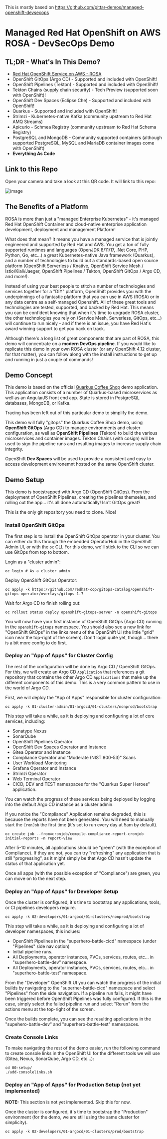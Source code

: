 This is mostly based on https://github.com/pittar-demos/managed-openshift-devsecops

# Managed Red Hat OpenShift on AWS ROSA - DevSecOps Demo

## TL;DR - What's In This Demo?

* [Red Hat OpenShift Service on AWS - ROSA](https://aws.amazon.com/rosa/)
* OpenShift GitOps (Argo CD) - Supported and included with OpenShift!
* OpenShift Pipelines (Tekton) - Supported and included with OpenShift!
* Tekton Chains (supply chain security) - Tech Preview (supported soon with OpenShift)!
* OpenShift Dev Spaces (Eclipse Che) - Supported and included with OpenShift!
* Quarkus - Supported and included with OpenShift!
* Strimzi - Kubernetes-native Kafka (community upstream to Red Hat AMQ Streams)
* Apicurio - Schmea Registry (community upstream to Red Hat Schema Registry)
* PostgreSQL and MongoDB - Community supported containers (although supported PostgreSQL, MySQL and MariaDB container images come with OpenShift)
* **Everything As Code**

## Link to this Repo

Open your camera and take a look at this QR code.  It will link to this repo:

![image](https://github.com/walidshaari/rosa-coffeeshop-wkshp/assets/1757428/9ad40744-fde0-463d-8c76-d8d76677886f)



## The Benefits of a Platform

ROSA is more than just a "managed Enterprise Kubernetes" - it's managed Red Hat OpenShift Container and cloud-native enterprise application development, deployment and management Platform!  

What does that mean?  It means you have a managed service that is jointly engineered and supported by Red Hat and AWS.  You get a ton of fully supported runtimes and languages (OpenJDK 8/11/17, .Net Core, PHP, Python, Go, etc...) a great Kubernetes-native Java framework (Quarkus), and a number of technologies to build out a standards-based open source platform (OpenShift Serverless / Knative, OpenShift Service Mesh / Istio/Kiali/Jaeger, OpenShift Pipelines / Tekton, OpenShift GitOps / Argo CD, and more!).

Instead of using your best people to stitch a number of technologies and services together for a "DIY" platform, OpenShift provides you with the underpinnings of a fantastic platform that you can use in AWS (ROSA) or in any data centre as a self-managed Openshift.  All of these great tools and technologies are tested, supported, and backed by Red Hat.  This means you can be confident knowing that when it's time to upgrade ROSA cluster, the other technologies you rely on (Service Mesh, Serverless, GitOps, etc...) will continue to run nicely - and if there is an issue, you have Red Hat's award winning support to get you back on track.

Although there's a long list of great components that are part of ROSA, this demo will concentrate on a **modern DevOps pipeline**.  If you would like to replicate this demo in your own ROSA cluster (or any OpenShift 4.12 cluster, for that matter), you can follow along with the install instructions to get up and running in just a couple of commands!

## Demo Concept

This demo is based on the official [Quarkus Coffee Shop]([[https://quarkus.io/quarkus-workshops/super-heroes/](https://github.com/quarkuscoffeeshop)](https://github.com/quarkuscoffeeshop)) demo application.  This application consists of a number of Quarkus-based microservices as well as an AngularJS front end app.  State is stored in PostgreSQL databases, MongoDB, or Kafka.

Tracing has been left out of this particular demo to simplify the demo. 

This demo will fully "gitops" the Quarkus Coffee Shop demo, using **OpenShift GitOps** (Argo CD) to manage environments and cluster configuration, as well as **OpenShift Pipelines** (Tekton) to build the various microservices and container images.  Tekton Chains (with cosign) will be used to sign the pipeline runs and resulting images to increase supply chain integrity.

OpenShift **Dev Spaces** will be used to provide a consistent and easy to access development environemnt hosted on the same OpenShift cluster.

## Demo Setup

This demo is bootstrapped with Argo CD (OpenShift GitOps).  From the deployment of OpenShift Pipelines, creating the pipelines themseles, and rolling out the app... it's all done automatically!  Isn't GitOps great?

This is the only git repository you need to clone.  Nice!

### Install OpenShift GitOps

The first step is to install the OpenShift GitOps operator in your cluster.  You can either do this through the embedded OperatorHub in the OpenShift Admin UI, or with the `oc` CLI.  For this demo, we'll stick to the CLI so we can use GitOps from top to bottom.

Login as a "cluster admin":
```
oc login # As a cluster admin
```

Deploy OpenShift GitOps Operator:
```
oc apply -k https://github.com/redhat-cop/gitops-catalog/openshift-gitops-operator/overlays/gitops-1.7
```

Wait for Argo CD to finish rolling out:
```
oc rollout status deploy openshift-gitops-server -n openshift-gitops
```

You will now have your first instance of OpenShift GitOps (Argo CD) running in the `openshift-gitops` namespace.  You should also see a new link for "OpenShift GitOps" in the links menu of the OpenShift UI (the little "grid" icon near the top-right of the screen).  Don't login quite yet, though... there is a bit more config to do first.

### Deploy an "App of Apps" for Cluster Config

The rest of the configuration will be done by Argo CD / OpenShift GitOps.  For this, we will create an Argo CD `Application` that references a git repository that contains the other Argo CD `Applications` that make up the different components of this demo.  This is a very common pattern to use in the world of Argo CD.

First, we will deploy the "App of Apps" responsible for cluster configuration:

```
oc apply -k 01-cluster-admin/01-argocd/01-clusters/nonprod/bootstrap
```

This step will take a while, as it is deploying and configuring a lot of core services, including:

* Sonatype Nexus
* SonarQube
* OpenShift Pipelines Operator
* OpenShift Dev Spaces Operator and Instance
* Gitea Operator and Instance
* Compliance Operator and "Moderate (NIST 800-53)" Scans
* User Workload Monitoring
* Grafana Operator and Instance
* Strimzi Operator
* Web Terminal Operator
* CICD, DEV and TEST namespaces for the "Quarkus Super Heroes" application.

You can watch the progress of these services being deployed by logging into the default Argo CD instance as a cluster admin.

If you notice the "Compliance" Application remains degraded, this is because the reports have not been generated.  You will need to manually start the `CronJob` the first time (it's set to run every day at 5am by default).

```
oc create job --from=cronjob/compile-compliance-report-cronjob initial-reports -n report-view
```

After 5-10 minutes, all applications should be "green" (with the exception of Compliance).  If they are not, you can try "refreshing" any application that is still "progressing", as it might simply be that Argo CD hasn't update the status of that application yet.

Once all apps (with the possible exception of "Compliance") are green, you can move on to the next step.

### Deploy an "App of Apps" for Developer Setup

Once the cluster is configured, it's time to bootstrap any applications, tools, or CI pipelines developers require.

```
oc apply -k 02-developers/01-argocd/01-clusters/nonprod/bootstrap
```

This step will take a while, as it is deploying and configuring a lot of developer namespaces, this inclues:

* OpenShift Pipelines in the "superhero-battle-cicd" namespace (under "Pipelines" side nav option)
* Initial pipeline runs.
* All Deployments, operator instances, PVCs, services, routes, etc... in "superhero-battle-dev" namespace.
* All Deployments, operator instances, PVCs, services, routes, etc... in "superhero-battle-test" namespace.

From the "Developer" OpenShift UI you can watch the progress of the initial builds by navigating to the "superher-battle-cicd" namespace and select "Pipelines" from the side navigation.  If a pipeline run fails, it might have been triggered before OpenShift Pipelines was fully configured.  If this is the case, simply select the failed pipeline run and select "Rerun" from the actions menu at the top-right of the screen.

Once the builds complete, you can see the resulting applications in the "supehero-battle-dev" and "superhero-battle-test" namespaces.

### Create Console Links

To make navigating the rest of the demo easier, run the following command to create console links in the OpenShift UI for the different tools we will use (Gitea, Nexus, SonarQube, Argo CD, etc...):
```
cd 00-setup/
./add-consolelinks.sh
```

### Deploy an "App of Apps" for Production Setup (not yet implemented)

**NOTE:** This section is not yet implemented.  Skip this for now.

Once the cluster is configured, it's time to bootstrap the "Production" environment (for the demo, we are still using the same cluster for simplicity).

```
oc apply -k 02-developers/01-argocd/01-clusters/prod/bootstrap
```
